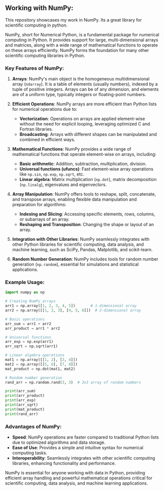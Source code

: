 ## Working with NumPy:
This repository showcases my work in NumPy. Its a great library for scientific computing in python.

NumPy, short for Numerical Python, is a fundamental package for numerical computing in Python. It provides support for large, multi-dimensional arrays and matrices, along with a wide range of mathematical functions to operate on these arrays efficiently. NumPy forms the foundation for many other scientific computing libraries in Python.

### Key Features of NumPy:

1. **Arrays**: NumPy's main object is the homogeneous multidimensional array (`ndarray`). It is a table of elements (usually numbers), indexed by a tuple of positive integers. Arrays can be of any dimension, and elements are of a uniform type, typically integers or floating-point numbers.

2. **Efficient Operations**: NumPy arrays are more efficient than Python lists for numerical operations due to:
   - **Vectorization**: Operations on arrays are applied element-wise without the need for explicit looping, leveraging optimized C and Fortran libraries.
   - **Broadcasting**: Arrays with different shapes can be manipulated and combined in efficient ways.

3. **Mathematical Functions**: NumPy provides a wide range of mathematical functions that operate element-wise on arrays, including:
   - **Basic arithmetic**: Addition, subtraction, multiplication, division.
   - **Universal functions (ufuncs)**: Fast element-wise array operations like `np.sin`, `np.exp`, `np.sqrt`, etc.
   - **Linear algebra**: Matrix multiplication (`np.dot`), matrix decomposition (`np.linalg`), eigenvalues and eigenvectors.

4. **Array Manipulation**: NumPy offers tools to reshape, split, concatenate, and transpose arrays, enabling flexible data manipulation and preparation for algorithms:
   - **Indexing and Slicing**: Accessing specific elements, rows, columns, or subarrays of an array.
   - **Reshaping and Transposition**: Changing the shape or layout of an array.

5. **Integration with Other Libraries**: NumPy seamlessly integrates with other Python libraries for scientific computing, data analysis, and machine learning, such as SciPy, Pandas, Matplotlib, and scikit-learn.

6. **Random Number Generation**: NumPy includes tools for random number generation (`np.random`), essential for simulations and statistical applications.

### Example Usage:

```python
import numpy as np

# Creating NumPy arrays
arr1 = np.array([1, 2, 3, 4, 5])       # 1-dimensional array
arr2 = np.array([[1, 2, 3], [4, 5, 6]])  # 2-dimensional array

# Basic operations
arr_sum = arr1 + arr2
arr_product = arr1 * arr2

# Universal functions
arr_exp = np.exp(arr1)
arr_sqrt = np.sqrt(arr1)

# Linear algebra operations
mat1 = np.array([[1, 2], [3, 4]])
mat2 = np.array([[5, 6], [7, 8]])
mat_product = np.dot(mat1, mat2)

# Random number generation
rand_arr = np.random.rand(3, 3)  # 3x3 array of random numbers

print(arr_sum)
print(arr_product)
print(arr_exp)
print(arr_sqrt)
print(mat_product)
print(rand_arr)
```

### Advantages of NumPy:

- **Speed**: NumPy operations are faster compared to traditional Python lists due to optimized algorithms and data storage.
- **Ease of Use**: Provides a simple and intuitive syntax for numerical computing tasks.
- **Interoperability**: Seamlessly integrates with other scientific computing libraries, enhancing functionality and performance.

NumPy is essential for anyone working with data in Python, providing efficient array handling and powerful mathematical operations critical for scientific computing, data analysis, and machine learning applications.
